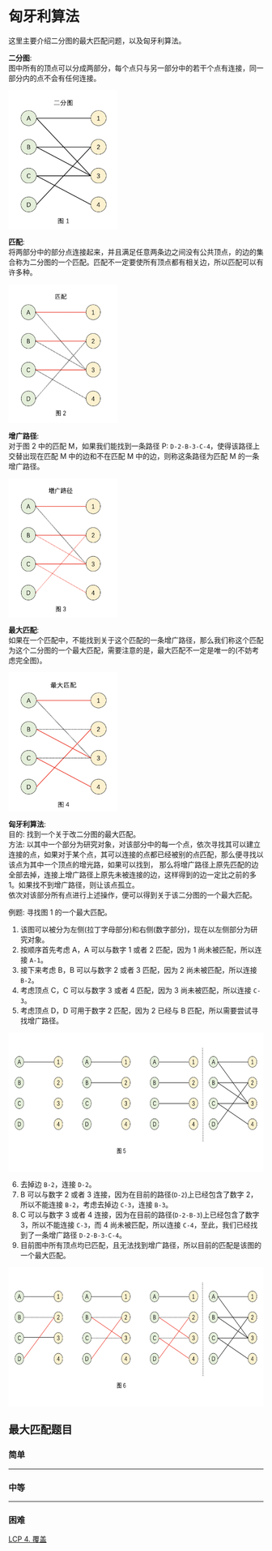 # 匈牙利算法
这里主要介绍二分图的最大匹配问题，以及匈牙利算法。


**二分图**:  
图中所有的顶点可以分成两部分，每个点只与另一部分中的若干个点有连接，同一部分内的点不会有任何连接。

<img src="https://github.com/Mathstarry/Leetcode/blob/master/tags/bipartite-graph/img/pic1.png" width = "215" height = "275" alt="" align=center />


**匹配**:  
将两部分中的部分点连接起来，并且满足任意两条边之间没有公共顶点，的边的集合称为二分图的一个匹配。匹配不一定要使所有顶点都有相关边，所以匹配可以有许多种。

<img src="https://github.com/Mathstarry/Leetcode/blob/master/tags/bipartite-graph/img/pic2.png" width = "215" height = "275" alt="" align=center />

**增广路径**:  
对于图 2 中的匹配 M，如果我们能找到一条路径 P: `D-2-B-3-C-4`，使得该路径上交替出现在匹配 M 中的边和不在匹配 M 中的边，则称这条路径为匹配 M 的一条增广路径。

<img src="https://github.com/Mathstarry/Leetcode/blob/master/tags/bipartite-graph/img/pic3.png" width = "215" height = "275" alt="" align=center />

**最大匹配**:  
如果在一个匹配中，不能找到关于这个匹配的一条增广路径，那么我们称这个匹配为这个二分图的一个最大匹配，需要注意的是，最大匹配不一定是唯一的(不妨考虑完全图)。

<img src="https://github.com/Mathstarry/Leetcode/blob/master/tags/bipartite-graph/img/pic4.png" width = "215" height = "275" alt="" align=center />

**匈牙利算法**:  
目的: 找到一个关于改二分图的最大匹配。  
方法: 以其中一个部分为研究对象，对该部分中的每一个点，依次寻找其可以建立连接的点，如果对于某个点，其可以连接的点都已经被别的点匹配，那么便寻找以该点为其中一个顶点的增光路，如果可以找到，
那么将增广路径上原先匹配的边全部去掉，连接上增广路径上原先未被连接的边，这样得到的边一定比之前的多 1。如果找不到增广路径，则让该点孤立。  
依次对该部分所有点进行上述操作，便可以得到关于该二分图的一个最大匹配。

例题: 寻找图 1 的一个最大匹配。  
1. 该图可以被分为左侧(拉丁字母部分)和右侧(数字部分)，现在以左侧部分为研究对象。  
2. 按顺序首先考虑 A，A 可以与数字 1 或者 2 匹配，因为 1 尚未被匹配，所以连接 `A-1`。  
3. 接下来考虑 B，B 可以与数字 2 或者 3 匹配，因为 2 尚未被匹配，所以连接 `B-2`。
4. 考虑顶点 C，C 可以与数字 3 或者 4 匹配，因为 3 尚未被匹配，所以连接 `C-3`。
5. 考虑顶点 D，D 可用于数字 2 匹配，因为 2 已经与 B 匹配，所以需要尝试寻找增广路径。

<img src="https://github.com/Mathstarry/Leetcode/blob/master/tags/bipartite-graph/img/pic5.png" width = "650" height = "275" alt="" align=center />

6. 去掉边 `B-2`，连接 `D-2`。
7. B 可以与数字 2 或者 3 连接，因为在目前的路径(`D-2`)上已经包含了数字 2，所以不能连接 `B-2`，考虑去掉边 `C-3`，连接 `B-3`。
8. C 可以与数字 3 或者 4 连接，因为在目前的路径(`D-2-B-3`)上已经包含了数字 3，所以不能连接 `C-3`，而 4 尚未被匹配，所以连接 `C-4`，至此，我们已经找到了一条增广路径 `D-2-B-3-C-4`。
9. 目前图中所有顶点均已匹配，且无法找到增广路径，所以目前的匹配是该图的一个最大匹配。

<img src="https://github.com/Mathstarry/Leetcode/blob/master/tags/bipartite-graph/img/pic6.png" width = "650" height = "275" alt="" align=center />


## 最大匹配题目

### 简单


---
### 中等


---
### 困难
[LCP 4. 覆盖](https://github.com/Mathstarry/Leetcode/tree/master/leetcodeCup/LCP0004_domino)  
